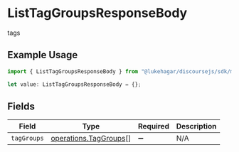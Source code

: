# ListTagGroupsResponseBody

tags

## Example Usage

```typescript
import { ListTagGroupsResponseBody } from "@lukehagar/discoursejs/sdk/models/operations";

let value: ListTagGroupsResponseBody = {};
```

## Fields

| Field                                                                 | Type                                                                  | Required                                                              | Description                                                           |
| --------------------------------------------------------------------- | --------------------------------------------------------------------- | --------------------------------------------------------------------- | --------------------------------------------------------------------- |
| `tagGroups`                                                           | [operations.TagGroups](../../../sdk/models/operations/taggroups.md)[] | :heavy_minus_sign:                                                    | N/A                                                                   |